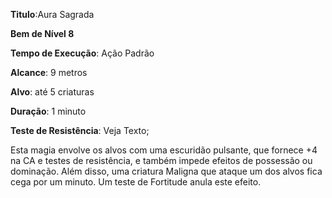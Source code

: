 **Titulo**:Aura Sagrada

**Bem de Nível 8**

**Tempo de Execução**: Ação Padrão

**Alcance**: 9 metros

**Alvo**: até 5 criaturas

**Duração**: 1 minuto

**Teste de Resistência**: Veja Texto;

Esta magia envolve os alvos com uma escuridão pulsante, que fornece +4 na CA e testes de resistência, e também impede efeitos de possessão ou dominação.
Além disso, uma criatura Maligna que ataque um dos alvos fica cega por um minuto. Um teste de Fortitude anula este efeito.
